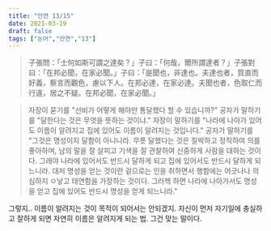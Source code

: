 ```yaml
---
title: "안연 13/15"
date: 2021-03-19
draft: false
tags: ["논어","안연","13"]
---
```


> 子張問：「士何如斯可謂之達矣？」子曰：「何哉，爾所謂達者？」子張對曰：「在邦必聞，在家必聞。」子曰：「是聞也，非達也。夫達也者，質直而好義，察言而觀色，慮以下人。在邦必達，在家必達。夫聞也者，色取仁而行違，居之不疑。在邦必聞，在家必聞。」

> 자장이 묻기를 "선비가 어떻게 해야만 통달했다 할 수 있습니까?" 공자가 말하기를 "달한다는 것은 무엇을 뜻하는 것이냐." 자장이 말하기를 "나라에 나아가 있어도 이름이 알려지고 집에 있어도 이름이 알려지는 것입니다." 공자가 말하기를 "그것은 명성이지 달함이 아니니라. 무릇 달했다는 것은 질박하고 정직하여 의를 좋아하며, 남의 말을 잘 살피고 기색을 잘 관찰하여 신중하게 사람을 대하는 것이다. 그래야 나라에 있어서도 반드시 달하게 되고 집에 있어서도 반드시 달하게 되느니라. 대저 명성을 얻는 것이란 겉으로는 인을 취하면서 행함에는 어긋나나 의심하지 ㅇ낳고 태연함을 가장하는 것이다. 그러헥 하면 나라에 나아가서도 명성을 얻고 집에 있어도 반드시 명성을 얻게 되느니라."

그렇지.. 이름이 알려지는 것이 목적이 되어서는 안되겠지. 자신이 먼저 자기일에 충실하고 잘하게 되면 자연히 이름은 알려지게 되는 법. 그건 맞는 말이다.
